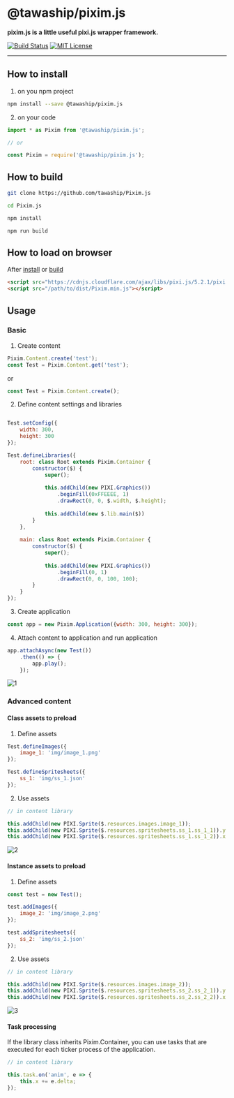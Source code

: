 # @tawaship/pixim.js

**pixim.js is a little useful pixi.js wrapper framework.**

[![Build Status](https://travis-ci.org/tawaship/Pixim.js.svg?branch=master)](https://travis-ci.org/tawaship/Pixim.js)
[![MIT License](http://img.shields.io/badge/license-MIT-blue.svg?style=flat)](LICENSE)

---

## How to install

1. on you npm project

```sh
npm install --save @tawaship/pixim.js
```

2. on your code

```javascript
import * as Pixim from '@tawaship/pixim.js';

// or

const Pixim = require('@tawaship/pixim.js');
```

## How to build

```sh
git clone https://github.com/tawaship/Pixim.js

cd Pixim.js

npm install

npm run build
```

## How to load on browser

After [install](#how-to-install) or [build](#how-to-build)

```html
<script src="https://cdnjs.cloudflare.com/ajax/libs/pixi.js/5.2.1/pixi.min.js"></script>
<script src="/path/to/dist/Pixim.min.js"></script>
```

## Usage

### Basic

1.  Create content 

```javascript
Pixim.Content.create('test');
const Test = Pixim.Content.get('test');
```

or 

```javascript
const Test = Pixim.Content.create();
```

2. Define content settings and libraries

```javascript

Test.setConfig({
	width: 300,
	height: 300
});

Test.defineLibraries({
	root: class Root extends Pixim.Container {
		constructor($) {
			super();
			
			this.addChild(new PIXI.Graphics())
				.beginFill(0xFFEEEE, 1)
				.drawRect(0, 0, $.width, $.height);
			
			this.addChild(new $.lib.main($))
		}
	},
	
	main: class Root extends Pixim.Container {
		constructor($) {
			super();
			
			this.addChild(new PIXI.Graphics())
				.beginFill(0, 1)
				.drawRect(0, 0, 100, 100);
		}
	}
});
```

3. Create application

```javascript
const app = new Pixim.Application({width: 300, height: 300});
```

4. Attach content to application and run application

```javascript
app.attachAsync(new Test())
	.then(() => {
		app.play();
	});
```

![1](https://raw.github.com/tawaship/Pixim.js/screenshot/img/1.png)

### Advanced content

#### Class assets to preload

1. Define assets

```javascript
Test.defineImages({
	image_1: 'img/image_1.png'
});

Test.defineSpritesheets({
	ss_1: 'img/ss_1.json'
});
```

2. Use assets

```javascript
// in content library

this.addChild(new PIXI.Sprite($.resources.images.image_1));
this.addChild(new PIXI.Sprite($.resources.spritesheets.ss_1.ss_1_1)).y = 105;
this.addChild(new PIXI.Sprite($.resources.spritesheets.ss_1.ss_1_2)).x = 105;
```

![2](https://raw.github.com/tawaship/Pixim.js/screenshot/img/2.png)

#### Instance assets to preload

1. Define assets

```javascript
const test = new Test();

test.addImages({
	image_2: 'img/image_2.png'
});

test.addSpritesheets({
	ss_2: 'img/ss_2.json'
});
```

2. Use assets

```javascript
// in content library

this.addChild(new PIXI.Sprite($.resources.images.image_2));
this.addChild(new PIXI.Sprite($.resources.spritesheets.ss_2.ss_2_1)).y = 105;
this.addChild(new PIXI.Sprite($.resources.spritesheets.ss_2.ss_2_2)).x = 105;
```

![3](https://raw.github.com/tawaship/Pixim.js/screenshot/img/3.png)

#### Task processing

If the library class inherits Pixim.Container, you can use tasks that are executed for each ticker process of the application.

```javascript
// in content library

this.task.on('anim', e => {
	this.x += e.delta;
});
```